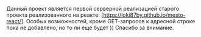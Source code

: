 Данный проект является первой серверной реализацией старого проекта реализованного на реакте: [https://loki87by.github.io/mesto-react/].
Особых возможностей, кроме GET-запросов к адресной строке пока не добавлено, но то ли еще будет ))
Спасибо за внимание.
